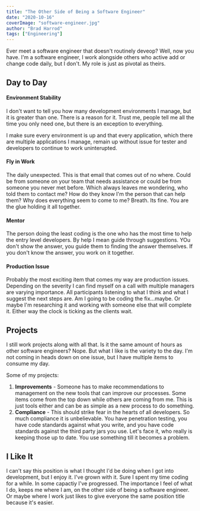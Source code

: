 ```yaml
---
title: "The Other Side of Being a Software Engineer"
date: "2020-10-16"
coverImage: "software-engineer.jpg"
author: "Brad Harrod"
tags: ["Engineering"]
---
```


Ever meet a software engineer that doesn't routinely deveop?  Well, now you have.  I'm a software engineer, I work alongside others who active add or change code daily, but I don't.  My role is just as pivotal as theirs.

## Day to Day

#### Environment Stability

I don't want to tell you how many development environments I manage, but it is greater than one.  There is a reason for it.  Trust me, people tell me all the time you only need one, but there is an exception to everything.

I make sure every environment is up and that every application, which there are multiple applications I manage, remain up without issue for tester and developers to continue to work uninterupted.

#### Fly in Work

The daily unexpected.  This is that email that comes out of no where.  Could be from someone on your team that needs assistance or could be from someone you never met before.  Which always leaves me wondering, who told them to contact me?  How do they know I'm the person that can help them?  Why does everything seem to come to me?  Breath.  Its fine.  You are the glue holding it all together.

#### Mentor

The person doing the least coding is the one who has the most time to help the entry level developers.  By help I mean guide through suggestions.  YOu don't show the answer, you guide them to finding the answer themselves.  If you don't know the answer, you work on it together.

#### Production Issue

Probably the most exciting item that comes my way are production issues.  Depending on the severity I can find myself on a call with multiple managers are varying importance.  All participants listening to what I think and what I suggest the next steps are.  Am I going to be coding the fix...maybe.  Or maybe I'm researching it and working with someone else that will complete it.  Either way the clock is ticking as the clients wait.

## Projects

I still work projects along with all that.  Is it the same amount of hours as other software engineers?  Nope.  But what I like is the variety to the day.  I'm not coming in heads down on one issue, but I have multiple items to consume my day.

Some of my projects:

1. **Improvements** - Someone has to make recommendations to management on the new tools that can improve our processes.  Some items come from the top down while others are coming from me.  This is just tools either and can be as simple as a new process to do something.
2. **Compliance** - This should strike fear in the hearts of all developers.  So much compliance it is unbelievable.  You have penetration testing, you have code standards against what you write, and you have code standards against the third party jars you use.  Let's face it, who really is keeping those up to date.  You use something till it becomes a problem.

## I Like It

I can't say this position is what I thought I'd be doing when I got into development, but I enjoy it.  I've grown with it.  Sure I spent my time coding for a while.  In some capactiy I've progressed.  The importance I feel of what I do, keeps me where I am, on the other side of being a software engineer.  Or maybe where I work just likes to give everyone the same position title because it's easier.
